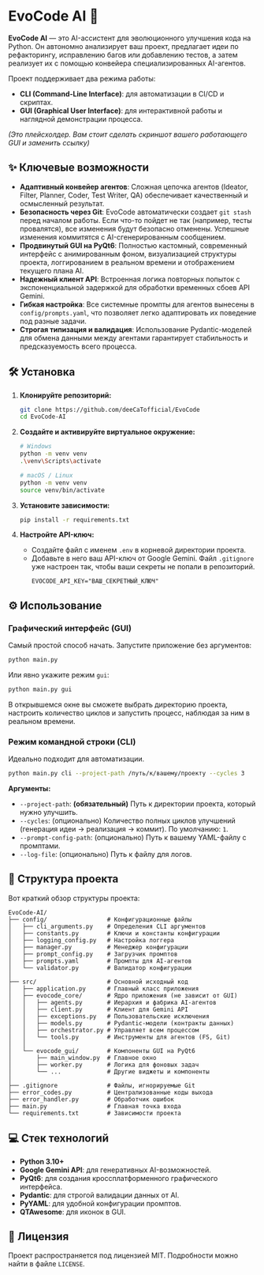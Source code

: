 # EvoCode AI 🚀

**EvoCode AI** — это AI-ассистент для эволюционного улучшения кода на Python. Он автономно анализирует ваш проект, предлагает идеи по рефакторингу, исправлению багов или добавлению тестов, а затем реализует их с помощью конвейера специализированных AI-агентов.

Проект поддерживает два режима работы:
*   **CLI (Command-Line Interface)**: для автоматизации в CI/CD и скриптах.
*   **GUI (Graphical User Interface)**: для интерактивной работы и наглядной демонстрации процесса.

 
*(Это плейсхолдер. Вам стоит сделать скриншот вашего работающего GUI и заменить ссылку)*

## ✨ Ключевые возможности

-   **Адаптивный конвейер агентов**: Сложная цепочка агентов (Ideator, Filter, Planner, Coder, Test Writer, QA) обеспечивает качественный и осмысленный результат.
-   **Безопасность через Git**: EvoCode автоматически создает `git stash` перед началом работы. Если что-то пойдет не так (например, тесты провалятся), все изменения будут безопасно отменены. Успешные изменения коммитятся с AI-сгенерированным сообщением.
-   **Продвинутый GUI на PyQt6**: Полностью кастомный, современный интерфейс с анимированным фоном, визуализацией структуры проекта, логгированием в реальном времени и отображением текущего плана AI.
-   **Надежный клиент API**: Встроенная логика повторных попыток с экспоненциальной задержкой для обработки временных сбоев API Gemini.
-   **Гибкая настройка**: Все системные промпты для агентов вынесены в `config/prompts.yaml`, что позволяет легко адаптировать их поведение под разные задачи.
-   **Строгая типизация и валидация**: Использование Pydantic-моделей для обмена данными между агентами гарантирует стабильность и предсказуемость всего процесса.

## 🛠️ Установка

1.  **Клонируйте репозиторий:**
    ```bash
    git clone https://github.com/deeCaTofficial/EvoCode
    cd EvoCode-AI
    ```

2.  **Создайте и активируйте виртуальное окружение:**
    ```bash
    # Windows
    python -m venv venv
    .\venv\Scripts\activate

    # macOS / Linux
    python -m venv venv
    source venv/bin/activate
    ```

3.  **Установите зависимости:**
    ```bash
    pip install -r requirements.txt
    ```

4.  **Настройте API-ключ:**
    - Создайте файл с именем `.env` в корневой директории проекта.
    - Добавьте в него ваш API-ключ от Google Gemini. Файл `.gitignore` уже настроен так, чтобы ваши секреты не попали в репозиторий.
      ```
      EVOCODE_API_KEY="ВАШ_СЕКРЕТНЫЙ_КЛЮЧ"
      ```

## ⚙️ Использование

### Графический интерфейс (GUI)

Самый простой способ начать. Запустите приложение без аргументов:

```bash
python main.py
```

Или явно укажите режим `gui`:

```bash
python main.py gui
```

В открывшемся окне вы сможете выбрать директорию проекта, настроить количество циклов и запустить процесс, наблюдая за ним в реальном времени.

### Режим командной строки (CLI)

Идеально подходит для автоматизации.

```bash
python main.py cli --project-path /путь/к/вашему/проекту --cycles 3
```

**Аргументы:**
*   `--project-path`: **(обязательный)** Путь к директории проекта, который нужно улучшить.
*   `--cycles`: (опционально) Количество полных циклов улучшений (генерация идеи -> реализация -> коммит). По умолчанию: `1`.
*   `--prompt-config-path`: (опционально) Путь к вашему YAML-файлу с промптами.
*   `--log-file`: (опционально) Путь к файлу для логов.

## 📂 Структура проекта

Вот краткий обзор структуры проекта:

```
EvoCode-AI/
├── config/                 # Конфигурационные файлы
│   ├── cli_arguments.py    # Определения CLI аргументов
│   ├── constants.py        # Ключи и константы конфигурации
│   ├── logging_config.py   # Настройка логгера
│   ├── manager.py          # Менеджер конфигурации
│   ├── prompt_config.py    # Загрузчик промптов
│   ├── prompts.yaml        # Промпты для AI-агентов
│   └── validator.py        # Валидатор конфигурации
│
├── src/                    # Основной исходный код
│   ├── application.py      # Главный класс приложения
│   ├── evocode_core/       # Ядро приложения (не зависит от GUI)
│   │   ├── agents.py       # Иерархия и фабрика AI-агентов
│   │   ├── client.py       # Клиент для Gemini API
│   │   ├── exceptions.py   # Пользовательские исключения
│   │   ├── models.py       # Pydantic-модели (контракты данных)
│   │   ├── orchestrator.py # Управляет всем процессом
│   │   └── tools.py        # Инструменты для агентов (FS, Git)
│   │
│   └── evocode_gui/        # Компоненты GUI на PyQt6
│       ├── main_window.py  # Главное окно
│       ├── worker.py       # Логика для фоновых задач
│       └── ...             # Другие виджеты и компоненты
│
├── .gitignore              # Файлы, игнорируемые Git
├── error_codes.py          # Централизованные коды выхода
├── error_handler.py        # Обработчик ошибок
├── main.py                 # Главная точка входа
└── requirements.txt        # Зависимости проекта
```

## 💻 Стек технологий

*   **Python 3.10+**
*   **Google Gemini API**: для генеративных AI-возможностей.
*   **PyQt6**: для создания кроссплатформенного графического интерфейса.
*   **Pydantic**: для строгой валидации данных от AI.
*   **PyYAML**: для удобной конфигурации промптов.
*   **QTAwesome**: для иконок в GUI.

## 📄 Лицензия

Проект распространяется под лицензией MIT. Подробности можно найти в файле `LICENSE`.